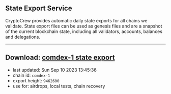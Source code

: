## State Export Service
CryptoCrew provides automatic daily state exports for all chains we validate. State export files can be used as genesis files and are a snapshot of the current blockchain state, including all validators, accounts, balances and delegations.

---
**Download: [comdex-1 state export](https://dl.ccvalidators.com/SERVICE/comdex/comdex-1_export_9462600.json)**
---

- last updated: Sun Sep 10 2023 13:45:36
- chain id: `comdex-1`
- export height: `9462600`
- use for: airdrops, local tests, chain recovery
